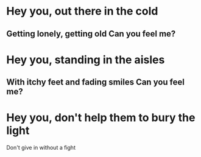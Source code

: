 # Hey you, out there in the cold
Getting lonely, getting old
Can you feel me?
---
# Hey you, standing in the aisles
With itchy feet and fading smiles
Can you feel me?
---
# Hey you, don't help them to bury the light
Don't give in without a fight